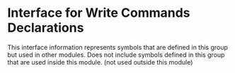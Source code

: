
# Interface for Write Commands Declarations
This interface information represents symbols that are defined in this group but used in other modules.  Does not include symbols defined in this group that are used inside this module.
(not used outside this module)
